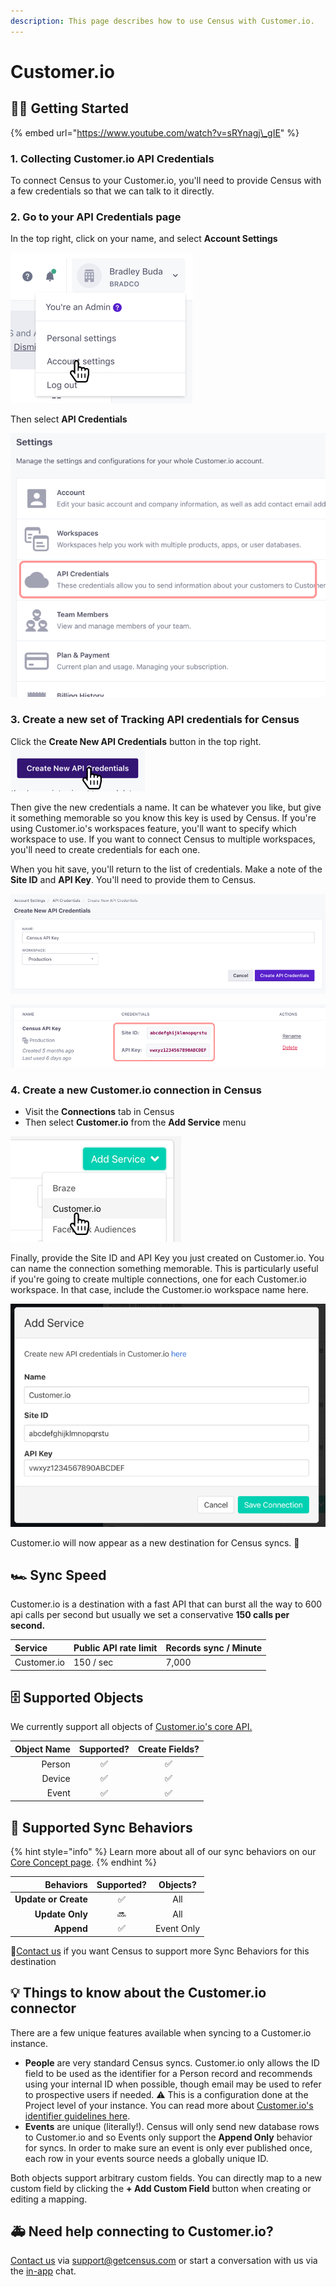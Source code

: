 ```yaml
---
description: This page describes how to use Census with Customer.io.
---
```


# Customer.io

## 🏃‍♂️ Getting Started

{% embed url="https://www.youtube.com/watch?v=sRYnagj\_gIE" %}

### 1. Collecting Customer.io API Credentials

To connect Census to your Customer.io, you'll need to provide Census with a few credentials so that we can talk to it directly. 

### **2. Go to your API Credentials page**

In the top right, click on your name, and select **Account Settings**

![](../.gitbook/assets/cio_step1.png)

Then select **API Credentials**

![](../.gitbook/assets/cio_step2.png)

### **3. Create a new set of Tracking API credentials for Census**

Click the **Create New API Credentials** button in the top right.![](../.gitbook/assets/cio_step3.png)

Then give the new credentials a name. It can be whatever you like, but give it something memorable so you know this key is used by Census. If you're using Customer.io's workspaces feature, you'll want to specify which workspace to use. If you want to connect Census to multiple workspaces, you'll need to create credentials for each one.

When you hit save, you'll return to the list of credentials. Make a note of the **Site ID** and **API Key**. You'll need to provide them to Census.

![](../.gitbook/assets/cio_step4.png)

![](../.gitbook/assets/cio_step5.png)

### **4. Create a new Customer.io connection in Census**

* Visit the **Connections** tab in Census
* Then select **Customer.io** from the **Add Service** menu

![](../.gitbook/assets/cio_step6.png)

Finally, provide the Site ID and API Key you just created on Customer.io. You can name the connection something memorable. This is particularly useful if you're going to create multiple connections, one for each Customer.io workspace. In that case, include the Customer.io workspace name here.

![](../.gitbook/assets/cio_step7.png)

Customer.io will now appear as a new destination for Census syncs.  🎉

## 🏎 Sync Speed

Customer.io is a destination with a fast API that can burst all the way to 600 api calls per second but usually we set a conservative **150 calls per second.**

| **Service** | Public API rate limit | **Records sync / Minute** |
| :--- | :--- | :--- |
| Customer.io | 150 / sec | 7,000 |

## 🗄️ Supported Objects

We currently support all objects of [Customer.io's core API. ](https://customer.io/docs/api/#section/Overview)

| **Object Name** | **Supported?** | Create Fields? |
| ---: | :---: | :---: |
| Person | ✅ | ✅ |
| Device | ✅ | ✅ |
| Event | ✅ | ✅ |

## 🔄 Supported Sync Behaviors

{% hint style="info" %}
Learn more about all of our sync behaviors on our [Core Concept page](../basics/core-concept.md#the-different-sync-behaviors).
{% endhint %}

| **Behaviors** | **Supported?** | **Objects?** |
| ---: | :---: | :---: |
| **Update or Create** | ✅ | All |
| **Update Only** | 🔜 | All |
| **Append** | ✅ | Event Only |

🔋[Contact us](mailto:support@getcensus.com) if you want Census to support more Sync Behaviors for this destination

## 💡  Things to know about the Customer.io connector

There are a few unique features available when syncing to a Customer.io instance.

* **People** are very standard Census syncs. Customer.io only allows the ID field to be used as the identifier for a Person record and recommends using your internal ID when possible, though email may be used to refer to prospective users if needed. ⚠️ This is a configuration done at the Project level of your instance. You can read more about [Customer.io's identifier guidelines here](https://customer.io/docs/data-mapping-guide#describing-users-with-customer-attributes).
* **Events** are unique \(literally!\). Census will only send new database rows to Customer.io and so Events only support the **Append Only** behavior for syncs. In order to make sure an event is only ever published once, each row in your events source needs a globally unique ID.

Both objects support arbitrary custom fields. You can directly map to a new custom field by clicking the **+ Add Custom Field** button when creating or editing a mapping.

## 🚑 Need help connecting to Customer.io?

[Contact us](mailto:support@getcensus.com) via support@getcensus.com or start a conversation with us via the [in-app](https://app.getcensus.com) chat.

